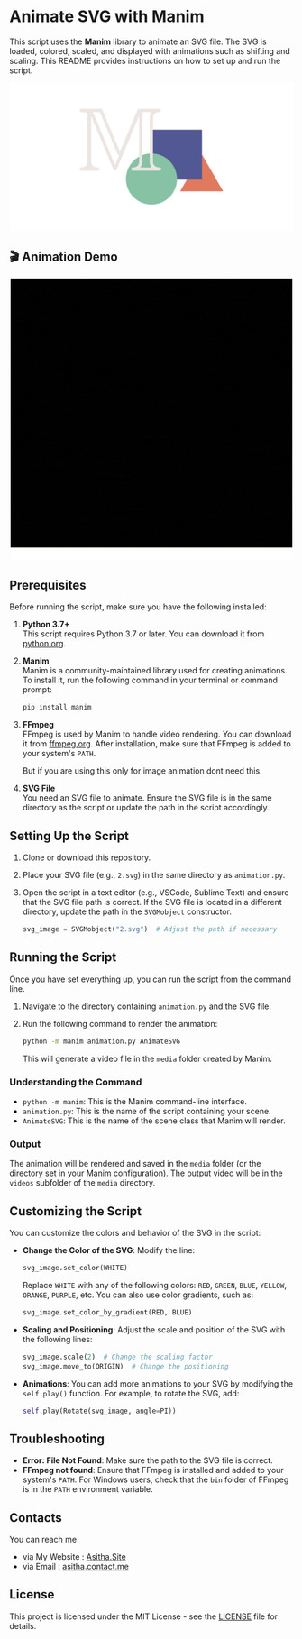 # Animate SVG with Manim

This script uses the **Manim** library to animate an SVG file. The SVG is loaded, colored, scaled, and displayed with animations such as shifting and scaling. This README provides instructions on how to set up and run the script.

![Animation Preview](doc/manimLogo.svg)

## 🎬 Animation Demo

<div align="center">
  <img src="doc/video.gif" alt="Manim SVG Animation Demo" />
</div>

## Prerequisites

Before running the script, make sure you have the following installed:

1. **Python 3.7+**  
   This script requires Python 3.7 or later. You can download it from [python.org](https://www.python.org/downloads/).

2. **Manim**  
   Manim is a community-maintained library used for creating animations. To install it, run the following command in your terminal or command prompt:

   ```bash
   pip install manim
   ```

3. **FFmpeg**  
   FFmpeg is used by Manim to handle video rendering. You can download it from [ffmpeg.org](https://ffmpeg.org/download.html). After installation, make sure that FFmpeg is added to your system's `PATH`.

   But if you are using this only for image animation dont need this.

4. **SVG File**  
   You need an SVG file to animate. Ensure the SVG file is in the same directory as the script or update the path in the script accordingly.

## Setting Up the Script

1. Clone or download this repository.

2. Place your SVG file (e.g., `2.svg`) in the same directory as `animation.py`.

3. Open the script in a text editor (e.g., VSCode, Sublime Text) and ensure that the SVG file path is correct. If the SVG file is located in a different directory, update the path in the `SVGMobject` constructor.

   ```python
   svg_image = SVGMobject("2.svg")  # Adjust the path if necessary
   ```

## Running the Script

Once you have set everything up, you can run the script from the command line.

1. Navigate to the directory containing `animation.py` and the SVG file.

2. Run the following command to render the animation:

   ```bash
   python -m manim animation.py AnimateSVG
   ```

   This will generate a video file in the `media` folder created by Manim.

### Understanding the Command

- `python -m manim`: This is the Manim command-line interface.
- `animation.py`: This is the name of the script containing your scene.
- `AnimateSVG`: This is the name of the scene class that Manim will render.

### Output

The animation will be rendered and saved in the `media` folder (or the directory set in your Manim configuration). The output video will be in the `videos` subfolder of the `media` directory.

## Customizing the Script

You can customize the colors and behavior of the SVG in the script:

- **Change the Color of the SVG**:
  Modify the line:
  ```python
  svg_image.set_color(WHITE)
  ```
  Replace `WHITE` with any of the following colors: `RED`, `GREEN`, `BLUE`, `YELLOW`, `ORANGE`, `PURPLE`, etc. You can also use color gradients, such as:
  ```python
  svg_image.set_color_by_gradient(RED, BLUE)
  ```

- **Scaling and Positioning**:
  Adjust the scale and position of the SVG with the following lines:
  ```python
  svg_image.scale(2)  # Change the scaling factor
  svg_image.move_to(ORIGIN)  # Change the positioning
  ```

- **Animations**:
  You can add more animations to your SVG by modifying the `self.play()` function. For example, to rotate the SVG, add:
  ```python
  self.play(Rotate(svg_image, angle=PI))
  ```

## Troubleshooting

- **Error: File Not Found**: Make sure the path to the SVG file is correct.
- **FFmpeg not found**: Ensure that FFmpeg is installed and added to your system's `PATH`. For Windows users, check that the `bin` folder of FFmpeg is in the `PATH` environment variable.

## Contacts 

You can reach me<br>
- via My Website : [Asitha.Site](asitha.site)
- via Email : [asitha.contact.me](mailto:asitha.contact.me@gmail.com)

## License

This project is licensed under the MIT License - see the [LICENSE](LICENSE) file for details.
